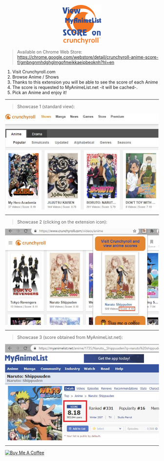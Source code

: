 <div align="center">
	<img src="./logo/logo.png">
</div>

> Available on Chrome Web Store:  
> https://chrome.google.com/webstore/detail/crunchyroll-anime-score-f/gmbngnmhdghglmgofmeikkaeipbeoknh?hl=en

1) Visit Crunchyroll.com
2) Browse Anime / Shows
3) Thanks to this extension you will be able to see the score of each Anime
4) The score is requested to MyAnimeList.net -it will be cached-.
5) Pick an Anime and enjoy it!

---

> Showcase 1 (standard view):
<div align="center">
	<img src="./showcase/showcase1.jpg">
</div>

---

> Showcase 2 (clicking on the extension icon):
<div align="center">
	<img src="./showcase/showcase2.jpg">
</div>

---

> Showcase 3 (score obtained from MyAnimeList.net):
<div align="center">
	<img src="./showcase/showcase3.jpg">
</div>

---

<a href="https://www.buymeacoffee.com/CrunchyrollMAL" target="_blank"><img src="https://www.buymeacoffee.com/assets/img/custom_images/orange_img.png" alt="Buy Me A Coffee" style="height: 41px !important;width: 174px !important;box-shadow: 0px 3px 2px 0px rgba(190, 190, 190, 0.5) !important;-webkit-box-shadow: 0px 3px 2px 0px rgba(190, 190, 190, 0.5) !important;" ></a>